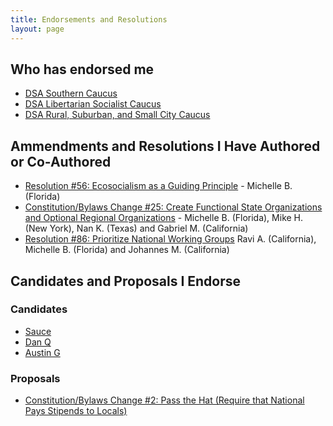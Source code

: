 ```yaml
---
title: Endorsements and Resolutions
layout: page
---
```


## Who has endorsed me

- [DSA Southern Caucus](http://dsasoutherncaucus.org/)
- [DSA Libertarian Socialist Caucus](https://dsa-lsc.org/)
- [DSA Rural, Suburban, and Small City Caucus](https://medium.com/@RSSCDSA_9112/npc-candidate-profiles-afde3ae07b0d)

## Ammendments and Resolutions I Have Authored or Co-Authored

- [Resolution #56: Ecosocialism as a Guiding Principle](https://docs.google.com/document/d/1-ZvHSqsbHQA_eXz49MHkTPeGUbHIquuhk0_wFD8090g/edit?usp=sharing) - Michelle B. (Florida)
- [Constitution/Bylaws Change #25: Create Functional State Organizations and Optional Regional Organizations](https://docs.google.com/document/d/1Fet5JQ2bkLgOK3m_4S-l8xXE7KoHl3MZO8cWUl2dEQI/edit) - Michelle B. (Florida), Mike H. (New York), Nan K. (Texas) and Gabriel M. (California)
- [Resolution #86: Prioritize National Working Groups](https://docs.google.com/document/d/1xoO-jCn569xR01aglGa6iND58frVRohO8dpZW_LrB-s/edit#) Ravi A. (California), Michelle B. (Florida) and Johannes M. (California) 

## Candidates and Proposals I Endorse

### Candidates
- [Sauce](https://www.saucialism.rocks/dsa-npc)
- [Dan Q](https://www.danq-dsa-npc.org/ )
- [Austin G](https://medium.com/@brothersgracchus/towards-a-red-south-why-im-running-for-dsa-s-national-political-committee-74334ac19599)

### Proposals
- [Constitution/Bylaws Change #2: Pass the Hat (Require that National Pays Stipends to Locals)](https://dsabuild.org/endorsement-pass-the-hat)

